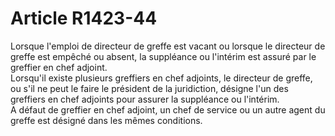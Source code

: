 # Article R1423-44

  
Lorsque l'emploi de directeur de greffe est vacant ou lorsque le directeur de greffe est empêché ou absent, la suppléance ou l'intérim est assuré par le greffier en chef adjoint.   
Lorsqu'il existe plusieurs greffiers en chef adjoints, le directeur de greffe, ou s'il ne peut le faire le président de la juridiction, désigne l'un des greffiers en chef adjoints pour assurer la suppléance ou l'intérim.   
A défaut de greffier en chef adjoint, un chef de service ou un autre agent du greffe est désigné dans les mêmes conditions.